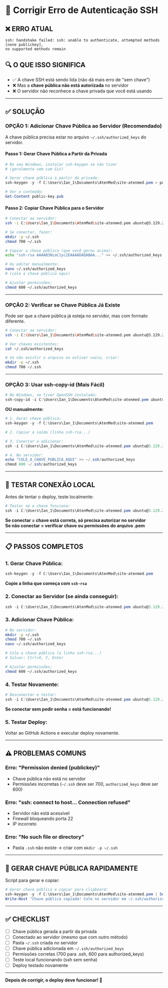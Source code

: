 # 🔧 Corrigir Erro de Autenticação SSH

## ❌ ERRO ATUAL

```
ssh: handshake failed: ssh: unable to authenticate, attempted methods [none publickey], 
no supported methods remain
```

## 🔍 O QUE ISSO SIGNIFICA

- ✅ A chave SSH está sendo lida (não dá mais erro de "sem chave")
- ❌ Mas a **chave pública não está autorizada** no servidor
- ❌ O servidor não reconhece a chave privada que você está usando

---

## ✅ SOLUÇÃO

### **OPÇÃO 1: Adicionar Chave Pública ao Servidor (Recomendado)**

A chave pública precisa estar no arquivo `~/.ssh/authorized_keys` do servidor.

#### **Passo 1: Gerar Chave Pública a Partir da Privada**

```powershell
# No seu Windows, instalar ssh-keygen se não tiver
# (geralmente vem com Git)

# Gerar chave pública a partir da privada:
ssh-keygen -y -f C:\Users\Ian_1\Documents\AtenMed\site-atenmed.pem > public-key.pub

# Ver o conteúdo:
Get-Content public-key.pub
```

#### **Passo 2: Copiar Chave Pública para o Servidor**

```bash
# Conectar ao servidor:
ssh -i C:\Users\Ian_1\Documents\AtenMed\site-atenmed.pem ubuntu@3.129.206.231

# Se conectar, fazer:
mkdir -p ~/.ssh
chmod 700 ~/.ssh

# Copiar a chave pública (que você gerou acima):
echo "ssh-rsa AAAAB3NzaC1yc2EAAAADAQABAA..." >> ~/.ssh/authorized_keys

# Ou editar manualmente:
nano ~/.ssh/authorized_keys
# (cole a chave pública aqui)

# Ajustar permissões:
chmod 600 ~/.ssh/authorized_keys
```

---

### **OPÇÃO 2: Verificar se Chave Pública Já Existe**

Pode ser que a chave pública já esteja no servidor, mas com formato diferente.

```bash
# Conectar ao servidor:
ssh -i C:\Users\Ian_1\Documents\AtenMed\site-atenmed.pem ubuntu@3.129.206.231

# Ver chaves existentes:
cat ~/.ssh/authorized_keys

# Se não existir o arquivo ou estiver vazio, criar:
mkdir -p ~/.ssh
chmod 700 ~/.ssh
```

---

### **OPÇÃO 3: Usar ssh-copy-id (Mais Fácil)**

```powershell
# No Windows, se tiver OpenSSH instalado:
ssh-copy-id -i C:\Users\Ian_1\Documents\AtenMed\site-atenmed.pem ubuntu@3.129.206.231
```

**OU manualmente:**

```powershell
# 1. Gerar chave pública:
ssh-keygen -y -f C:\Users\Ian_1\Documents\AtenMed\site-atenmed.pem

# 2. Copiar a saída (linha ssh-rsa...)

# 3. Conectar e adicionar:
ssh -i C:\Users\Ian_1\Documents\AtenMed\site-atenmed.pem ubuntu@3.129.206.231

# 4. No servidor:
echo "COLE_A_CHAVE_PUBLICA_AQUI" >> ~/.ssh/authorized_keys
chmod 600 ~/.ssh/authorized_keys
```

---

## 🧪 TESTAR CONEXÃO LOCAL

Antes de tentar o deploy, teste localmente:

```powershell
# Testar se a chave funciona:
ssh -i C:\Users\Ian_1\Documents\AtenMed\site-atenmed.pem ubuntu@3.129.206.231
```

**Se conectar = chave está correta, só precisa autorizar no servidor**  
**Se não conectar = verificar chave ou permissões do arquivo .pem**

---

## 📋 PASSOS COMPLETOS

### **1. Gerar Chave Pública:**

```powershell
ssh-keygen -y -f C:\Users\Ian_1\Documents\AtenMed\site-atenmed.pem
```

**Copie a linha que começa com `ssh-rsa`**

### **2. Conectar ao Servidor (se ainda conseguir):**

```powershell
ssh -i C:\Users\Ian_1\Documents\AtenMed\site-atenmed.pem ubuntu@3.129.206.231
```

### **3. Adicionar Chave Pública:**

```bash
# No servidor:
mkdir -p ~/.ssh
chmod 700 ~/.ssh
nano ~/.ssh/authorized_keys

# Cole a chave pública (a linha ssh-rsa...)
# Salvar: Ctrl+X, Y, Enter

# Ajustar permissões:
chmod 600 ~/.ssh/authorized_keys
```

### **4. Testar Novamente:**

```powershell
# Desconectar e testar:
ssh -i C:\Users\Ian_1\Documents\AtenMed\site-atenmed.pem ubuntu@3.129.206.231
```

**Se conectar sem pedir senha = está funcionando!**

### **5. Testar Deploy:**

Voltar ao GitHub Actions e executar deploy novamente.

---

## ⚠️ PROBLEMAS COMUNS

### **Erro: "Permission denied (publickey)"**

- Chave pública não está no servidor
- Permissões incorretas (`~/.ssh` deve ser 700, `authorized_keys` deve ser 600)

### **Erro: "ssh: connect to host... Connection refused"**

- Servidor não está acessível
- Firewall bloqueando porta 22
- IP incorreto

### **Erro: "No such file or directory"**

- Pasta `.ssh` não existe → criar com `mkdir -p ~/.ssh`

---

## 🔑 GERAR CHAVE PÚBLICA RAPIDAMENTE

Script para gerar e copiar:

```powershell
# Gerar chave pública e copiar para clipboard:
ssh-keygen -y -f C:\Users\Ian_1\Documents\AtenMed\site-atenmed.pem | Set-Clipboard
Write-Host "Chave pública copiada! Cole no servidor em ~/.ssh/authorized_keys"
```

---

## ✅ CHECKLIST

- [ ] Chave pública gerada a partir da privada
- [ ] Conectado ao servidor (mesmo que com outro método)
- [ ] Pasta `~/.ssh` criada no servidor
- [ ] Chave pública adicionada em `~/.ssh/authorized_keys`
- [ ] Permissões corretas (700 para .ssh, 600 para authorized_keys)
- [ ] Teste local funcionando (ssh sem senha)
- [ ] Deploy testado novamente

---

**Depois de corrigir, o deploy deve funcionar! 🚀**

